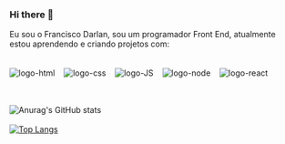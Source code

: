 ### Hi there :rocket:

Eu sou o Francisco Darlan, sou um programador Front End, atualmente estou aprendendo e criando projetos com:
<br>
<br>
<br>
<img src="https://img.shields.io/badge/HTML-239120?style=for-the-badge&logo=html5&logoColor=white" alt="logo-html"/>   
<img src="https://img.shields.io/badge/CSS3-1572B6?style=for-the-badge&logo=css3&logoColor=white" alt="logo-css">   
<img src="https://img.shields.io/badge/JavaScript-323330?style=for-the-badge&logo=javascript&logoColor=F7DF1E" alt="logo-JS">   
<img src="https://img.shields.io/badge/Node.js-43853D?style=for-the-badge&logo=node.js&logoColor=white" alt="logo-node">   
<img src="https://img.shields.io/badge/React-20232A?style=for-the-badge&logo=react&logoColor=61DAFB" alt="logo-react">
<br>
<br>
<br>


![Anurag's GitHub stats](https://github-readme-stats.vercel.app/api?username=FranciscoDarlan&show_icons=true&theme=radical)
<br>
<br>
[![Top Langs](https://github-readme-stats.vercel.app/api/top-langs/?username=FranciscoDarlan)](https://github.com/anuraghazra/github-readme-stats)
<!--
**FranciscoDarlan/FranciscoDarlan** is a ✨ _special_ ✨ repository because its `README.md` (this file) appears on your GitHub profile.

Here are some ideas to get you started:

- 🔭 I’m currently working on ...
- 🌱 I’m currently learning ...
- 👯 I’m looking to collaborate on ...
- 🤔 I’m looking for help with ...
- 💬 Ask me about ...
- 📫 How to reach me: ...
- 😄 Pronouns: ...
- ⚡ Fun fact: ...
-->
